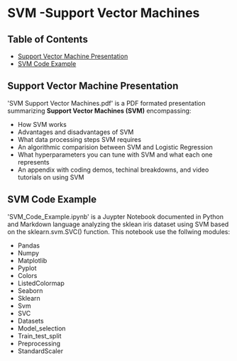 # SVM -Support Vector Machines

## Table of Contents
- [Support Vector Machine Presentation](#Support-Vector-Machine-Presentation)
- [SVM Code Example](#SVM-Code-Example)

## Support Vector Machine Presentation
'SVM Support Vector Machines.pdf' is a PDF formated presentation summarizing **Support Vector Machines (SVM)** encompassing:
 - How SVM works
 - Advantages and disadvantages of SVM
 - What data processing steps SVM requires
 - An algorithmic comparision between SVM and Logistic Regression
 - What hyperparameters you can tune with SVM and what each one represents
 - An appendix with coding demos, techinal breakdowns, and video tutorials on using SVM
 
## SVM Code Example
'SVM_Code_Example.ipynb' is a Juypter Notebook documented in Python and Markdown language analyzing the sklean iris dataset using SVM based on the sklearn.svm.SVC() function. 
This notebook use the follwing modules:
 - Pandas 
 - Numpy 
 - Matplotlib
  - Pyplot
  - Colors
   - ListedColormap
 - Seaborn
 - Sklearn
  - Svm
   - SVC
  - Datasets
  - Model_selection 
   - Train_test_split
  - Preprocessing 
   - StandardScaler
